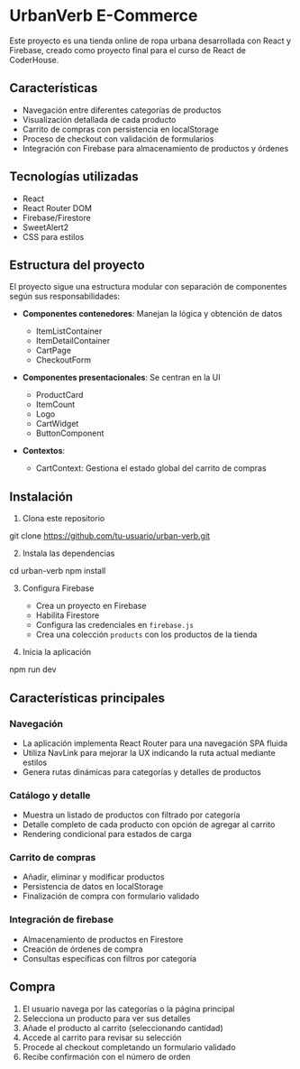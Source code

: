 # UrbanVerb E-Commerce

Este proyecto es una tienda online de ropa urbana desarrollada con React y Firebase, creado como proyecto final para el curso de React de CoderHouse.

## Características

- Navegación entre diferentes categorías de productos
- Visualización detallada de cada producto
- Carrito de compras con persistencia en localStorage
- Proceso de checkout con validación de formularios
- Integración con Firebase para almacenamiento de productos y órdenes

## Tecnologías utilizadas

- React
- React Router DOM
- Firebase/Firestore
- SweetAlert2
- CSS para estilos

## Estructura del proyecto

El proyecto sigue una estructura modular con separación de componentes según sus responsabilidades:

- **Componentes contenedores**: Manejan la lógica y obtención de datos
  - ItemListContainer
  - ItemDetailContainer
  - CartPage
  - CheckoutForm

- **Componentes presentacionales**: Se centran en la UI
  - ProductCard
  - ItemCount
  - Logo
  - CartWidget
  - ButtonComponent

- **Contextos**:
  - CartContext: Gestiona el estado global del carrito de compras

## Instalación

1. Clona este repositorio

git clone https://github.com/tu-usuario/urban-verb.git


2. Instala las dependencias

cd urban-verb
npm install


3. Configura Firebase
   - Crea un proyecto en Firebase
   - Habilita Firestore
   - Configura las credenciales en `firebase.js`
   - Crea una colección `products` con los productos de la tienda

4. Inicia la aplicación

npm run dev

## Características principales

### Navegación
- La aplicación implementa React Router para una navegación SPA fluida
- Utiliza NavLink para mejorar la UX indicando la ruta actual mediante estilos
- Genera rutas dinámicas para categorías y detalles de productos

### Catálogo y detalle
- Muestra un listado de productos con filtrado por categoría
- Detalle completo de cada producto con opción de agregar al carrito
- Rendering condicional para estados de carga

### Carrito de compras
- Añadir, eliminar y modificar productos
- Persistencia de datos en localStorage
- Finalización de compra con formulario validado

### Integración de firebase
- Almacenamiento de productos en Firestore
- Creación de órdenes de compra
- Consultas específicas con filtros por categoría

## Compra

1. El usuario navega por las categorías o la página principal
2. Selecciona un producto para ver sus detalles
3. Añade el producto al carrito (seleccionando cantidad)
4. Accede al carrito para revisar su selección
5. Procede al checkout completando un formulario validado
6. Recibe confirmación con el número de orden
